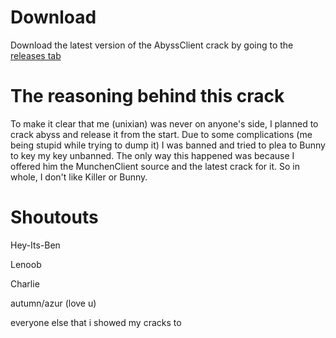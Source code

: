 # Download
Download the latest version of the AbyssClient crack by going to the [releases tab](https://github.com/notunixian/abyss-crack/releases/latest)

# The reasoning behind this crack
To make it clear that me (unixian) was never on anyone's side, I planned to crack abyss and release it from the start.
Due to some complications (me being stupid while trying to dump it) I was banned and tried to plea to Bunny to key my key unbanned.
The only way this happened was because I offered him the MunchenClient source and the latest crack for it.
So in whole, I don't like Killer or Bunny.

# Shoutouts
Hey-Its-Ben

Lenoob

Charlie

autumn/azur (love u)

everyone else that i showed my cracks to
